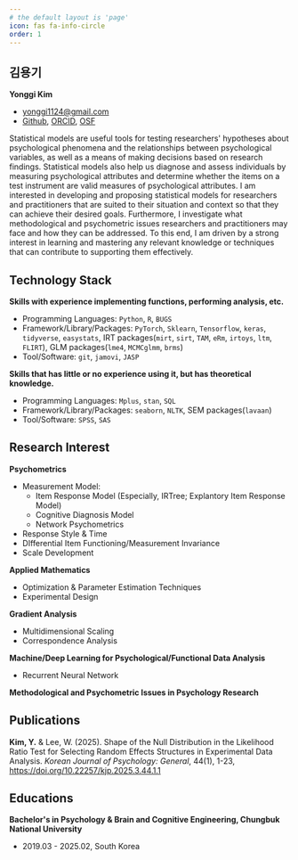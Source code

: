 ```yaml
---
# the default layout is 'page'
icon: fas fa-info-circle
order: 1
---
```


## 김용기

**Yonggi Kim**

- yonggi1124@gmail.com
- [Github](https://github.com/kimcourage), [ORCID](https://orcid.org/0009-0002-3652-2145), [OSF](https://osf.io/qg6kn/) 

Statistical models are useful tools for testing researchers' hypotheses about psychological phenomena and the relationships between psychological variables, as well as a means of making decisions based on research findings. Statistical models also help us diagnose and assess individuals by measuring psychological attributes and determine whether the items on a test instrument are valid measures of psychological attributes. I am interested in developing and proposing statistical models for researchers and practitioners that are suited to their situation and context so that they can achieve their desired goals. Furthermore, I investigate what methodological and psychometric issues researchers and practitioners may face and how they can be addressed. To this end, I am driven by a strong interest in learning and mastering any relevant knowledge or techniques that can contribute to supporting them effectively.

## Technology Stack

**Skills with experience implementing functions, performing analysis, etc.**

- Programming Languages: `Python`, `R`, `BUGS` 
- Framework/Library/Packages: `PyTorch`, `Sklearn`, `Tensorflow`, `keras`,  `tidyverse`, `easystats`, IRT packages(`mirt`, `sirt`,  `TAM`, `eRm`, `irtoys`, `ltm`, `FLIRT`), GLM packages(`lme4`, `MCMCglmm`, `brms`)
- Tool/Software: `git`, `jamovi`, `JASP`

**Skills that has little or no experience using it, but has theoretical knowledge.**

- Programming Languages: `Mplus`, `stan`, `SQL`
- Framework/Library/Packages: `seaborn`, `NLTK`, SEM packages(`lavaan`)
- Tool/Software: `SPSS`, `SAS`

## Research Interest

**Psychometrics**

- Measurement Model: 
  - Item Response Model (Especially, IRTree; Explantory Item Response Model)
  - Cognitive Diagnosis Model
  - Network Psychometrics
- Response Style & Time
- DIfferential Item Functioning/Measurement Invariance
- Scale Development

**Applied Mathematics**

- Optimization & Parameter Estimation Techniques
- Experimental Design

**Gradient Analysis**

- Multidimensional Scaling
- Correspondence Analysis

**Machine/Deep Learning for Psychological/Functional Data Analysis**

- Recurrent Neural Network

**Methodological and Psychometric Issues in Psychology Research**

## Publications

**Kim, Y.** & Lee, W. (2025). Shape of the Null Distribution in the Likelihood Ratio Test for Selecting Random Effects Structures in Experimental Data Analysis. *Korean Journal of Psychology: General*, 44(1), 1-23, https://doi.org/10.22257/kjp.2025.3.44.1.1

## Educations

**Bachelor's in Psychology & Brain and Cognitive Engineering, Chungbuk National University**

- 2019.03 - 2025.02, South Korea

